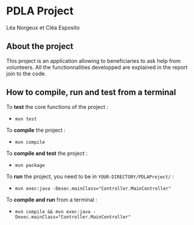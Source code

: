# PDLA Project
Léa Norgeux et Cléa Esposito

## About the project
This project is an application allowing to beneficiaries to ask help from volunteers. All the functionnalities developped are explained in the report join to the code.

## How to compile, run and test from a terminal

To **test** the core functions of the project :
- `mvn test`

To **compile** the project :
- `mvn compile`

To **compile and test** the project :
- `mvn package`

To **run** the project, you need to be in `YOUR-DIRECTORY/PDLAProject/` :
- `mvn exec:java -Dexec.mainClass="Controller.MainController"`

To **compile and run** from a terminal :
- `mvn compile && mvn exec:java -Dexec.mainClass="Controller.MainController"`
